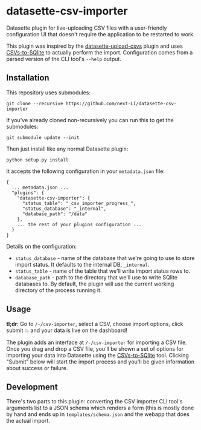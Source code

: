 # datasette-csv-importer

Datasette plugin for live-uploading CSV files with a user-friendly configuration UI that doesn't require the application to be restarted to work.

This plugin was inspired by the [datasette-upload-csvs](https://github.com/simonw/datasette-upload-csvs) plugin and uses [CSVs-to-SQlite](https://github.com/simonw/csvs-to-sqlite) to actually perform the import. Configuration comes from a parsed version of the CLI tool's `--help` output.

## Installation

This repository uses submodules:

    git clone --recursive https://github.com/next-LI/datasette-csv-importer

If you've already cloned non-recursively you can run this to get the submodules:

    git submodule update --init

Then just install like any normal Datasette plugin:

    python setup.py install

It accepts the following configuration in your `metadata.json` file:

    {
      ... metadata.json ...
      "plugins": {
        "datasette-csv-importer": {
          "status_table": "_csv_importer_progress_",
          "status_database": "_internal",
          "database_path": "/data"
        },
        ... the rest of your plugins configuration ...
      }
    }

Details on the configuration:

- `status_database` - name of the database that we're going to use to store import status. It defaults to the internal DB, `_internal`.
- `status_table` - name of the table that we'll write import status rows to.
- `database_path` - path to the directory that we'll use to write SQlite databases to. By default, the plugin will use the current working directory of the process running it.

## Usage

**tl;dr**: Go to `/-/csv-importer`, select a CSV, choose import options, click submit 💥 and your data is live on the dashboard!

The plugin adds an interface at `/-/csv-importer` for importing a CSV file. Once you drag and drop a CSV file, you'll be shown a set of options for importing your data into Datasette using the [CSVs-to-SQlite](https://github.com/simonw/csvs-to-sqlite) tool. Clicking "Submit" below will start the import process and you'll be given information about success or failure.

## Development

There's two parts to this plugin: converting the CSV importer CLI tool's arguments list to a JSON schema which renders a form (this is mostly done by hand and ends up in `templates/schema.json` and the webapp that does the actual import.
